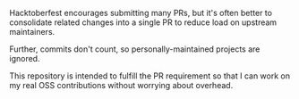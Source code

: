 Hacktoberfest encourages submitting many PRs, but it's often better to consolidate related changes into a single PR to reduce load on upstream maintainers.

Further, commits don't count, so personally-maintained projects are ignored.

This repository is intended to fulfill the PR requirement so that I can work on my real OSS contributions without worrying about overhead.
